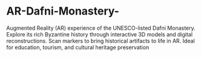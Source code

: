 # AR-Dafni-Monastery-
Augmented Reality (AR) experience of the UNESCO-listed Dafni Monastery. Explore its rich Byzantine history through interactive 3D models and digital reconstructions. Scan markers to bring historical artifacts to life in AR. Ideal for education, tourism, and cultural heritage preservation
